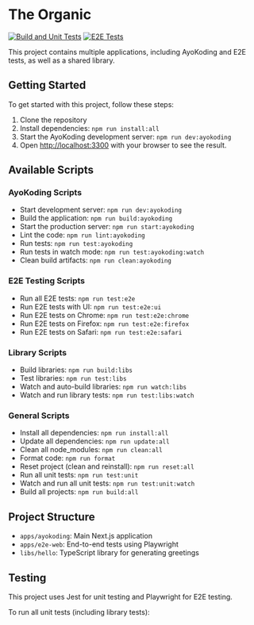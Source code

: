 # The Organic

[![Build and Unit Tests](https://github.com/organiclever/the-organic/actions/workflows/build-and-unit-tests.yml/badge.svg)](https://github.com/organiclever/the-organic/actions/workflows/build-and-unit-tests.yml)
[![E2E Tests](https://github.com/organiclever/the-organic/actions/workflows/e2e-tests.yml/badge.svg)](https://github.com/organiclever/the-organic/actions/workflows/e2e-tests.yml)

This project contains multiple applications, including AyoKoding and E2E tests, as well as a shared library.

## Getting Started

To get started with this project, follow these steps:

1. Clone the repository
2. Install dependencies: `npm run install:all`
3. Start the AyoKoding development server: `npm run dev:ayokoding`
4. Open [http://localhost:3300](http://localhost:3300) with your browser to see the result.

## Available Scripts

### AyoKoding Scripts

- Start development server: `npm run dev:ayokoding`
- Build the application: `npm run build:ayokoding`
- Start the production server: `npm run start:ayokoding`
- Lint the code: `npm run lint:ayokoding`
- Run tests: `npm run test:ayokoding`
- Run tests in watch mode: `npm run test:ayokoding:watch`
- Clean build artifacts: `npm run clean:ayokoding`

### E2E Testing Scripts

- Run all E2E tests: `npm run test:e2e`
- Run E2E tests with UI: `npm run test:e2e:ui`
- Run E2E tests on Chrome: `npm run test:e2e:chrome`
- Run E2E tests on Firefox: `npm run test:e2e:firefox`
- Run E2E tests on Safari: `npm run test:e2e:safari`

### Library Scripts

- Build libraries: `npm run build:libs`
- Test libraries: `npm run test:libs`
- Watch and auto-build libraries: `npm run watch:libs`
- Watch and run library tests: `npm run test:libs:watch`

### General Scripts

- Install all dependencies: `npm run install:all`
- Update all dependencies: `npm run update:all`
- Clean all node_modules: `npm run clean:all`
- Format code: `npm run format`
- Reset project (clean and reinstall): `npm run reset:all`
- Run all unit tests: `npm run test:unit`
- Watch and run all unit tests: `npm run test:unit:watch`
- Build all projects: `npm run build:all`

## Project Structure

- `apps/ayokoding`: Main Next.js application
- `apps/e2e-web`: End-to-end tests using Playwright
- `libs/hello`: TypeScript library for generating greetings

## Testing

This project uses Jest for unit testing and Playwright for E2E testing.

To run all unit tests (including library tests):
